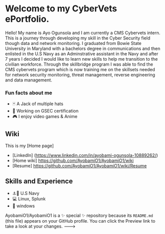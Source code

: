 # Welcome to my CyberVets ePortfolio.

Hello! My name is Ayo Ogunsola and I am currently a CMS Cybervets intern. This is a journey through developing my skill in the Cyber Security field though data and network monitoring.
I graduated from Bowie State University in Maryland with a bachelors degree in communications and then enlisted in the U.S Navy as an Adminstrative assistant in the Navy and after 7 years I decided I would like to learn new skills to help me transition to the civilian workforce. 
Through the skillbridge program I was able to find the CMS cybervets program which is now training me on the skillsets needed for network security monitoring, threat management, reverse engineering and data management.

  ### Fun facts about me 
  * 🃏 A Jack of multiple hats
  * 🤔 Working on GSEC certification
  * 🎮 I enjoy video games & Anime
  
## Wiki 
This is my [Home page]

* [LinkedIn] (https://www.linkedin.com/in/ayobami-ogunsola-10889262/)  
* [Home wiki] https://github.com/AyobamiO1/AyobamiO1/wiki
* [Resume] https://github.com/AyobamiO1/AyobamiO1/wiki/Resume


## Skills and Experience 
* ⚓🚢 U.S Navy 
* 💻 Linux, Splunk
* 📱 windows


AyobamiO1/AyobamiO1 is a ✨ special ✨ repository because its `README.md` (this file) appears on your GitHub profile.
You can click the Preview link to take a look at your changes.
--->


